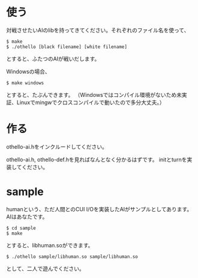 # 使う
対戦させたいAIのlibを持ってきてください。それぞれのファイル名を使って、

```
$ make
$ ./othello [black filename] [white filename]
```

とすると、ふたつのAIが戦いだします。

Windowsの場合、

```
$ make windows
```

とすると、たぶんできます。
（Windowsではコンパイル環境がないため未実証、Linuxでmingwでクロスコンパイルで動いたので多分大丈夫。）

# 作る
othello-ai.hをインクルードしてください。

othello-ai.h, othello-def.hを見ればなんとなく分かるはずです。
initとturnを実装してください。

# sample
humanという、ただ人間とのCUI I/Oを実装したAIがサンプルとしてあります。AIはあなたです。

```
$ cd sample
$ make
```

とすると、libhuman.soができます。

```
$ ./othello sample/libhuman.so sample/libhuman.so
```

として、二人で遊んでください。
